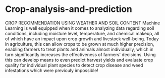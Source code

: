 # Crop-analysis-and-prediction
CROP RECOMMENDATION USING WEATHER AND SOIL CONTENT
Machine Learning is well equipped when it comes to analyzing data regarding soil conditions, including moisture level, temperature, and chemical makeup, all of which have an impact upon crop growth and livestock well-being.
Today in agriculture, this can allow crops to be grown at much higher precision, enabling farmers to treat plants and animals almost individually, which in turn significantly increases the effectiveness of farmers' decisions.
Using this can develop means to even predict harvest yields and evaluate crop quality for individual plant species to detect crop disease and weed infestations which were previouly impossible!
